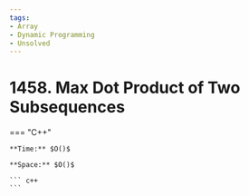 ```yaml
---
tags:
- Array
- Dynamic Programming
- Unsolved
---
```



# 1458. Max Dot Product of Two Subsequences

=== "C++"

    **Time:** $O()$

    **Space:** $O()$

    ``` c++
    ```